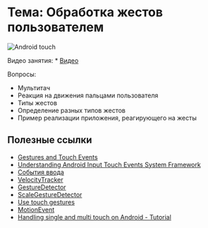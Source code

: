 # Тема: Обработка жестов пользователем

![Android touch](http://www.vogella.com/tutorials/AndroidTouch/img/xandroidtouch10.png.pagespeed.ic.P0F_sA_glU.png)

Видео занятия:
	*	[Видео]()


Вопросы:

*	Мультитач
*	Реакция на движения пальцами пользователя
*	Типы жестов
*	Определение разных типов жестов
*	Пример реализации приложения, реагирующего на жесты


	
## Полезные ссылки

* [Gestures and Touch Events](https://guides.codepath.com/android/gestures-and-touch-events)
* [Understanding Android Input Touch Events System Framework ](http://codetheory.in/understanding-android-input-touch-events/)
* [События ввода](https://developer.android.com/guide/topics/ui/ui-events?hl=ru)
* [VelocityTracker](https://developer.android.com/reference/android/view/VelocityTracker)
* [GestureDetector](https://developer.android.com/reference/android/view/GestureDetector)
* [ScaleGestureDetector](https://developer.android.com/reference/android/view/ScaleGestureDetector)
* [Use touch gestures](https://developer.android.com/training/gestures/)
* [MotionEvent](https://developer.android.com/reference/android/view/MotionEvent?hl=ru)
* [Handling single and multi touch on Android - Tutorial](http://www.vogella.com/tutorials/AndroidTouch/article.html)

